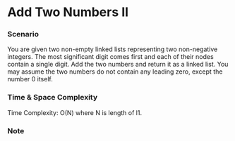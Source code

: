 # Add Two Numbers II

### Scenario
You are given two non-empty linked lists representing two non-negative integers. The most significant digit comes first and each of their nodes contain a single digit. Add the two numbers and return it as a linked list.
You may assume the two numbers do not contain any leading zero, except the number 0 itself.

### Time & Space Complexity
Time Complexity: O(N) where N is length of l1.

### Note
